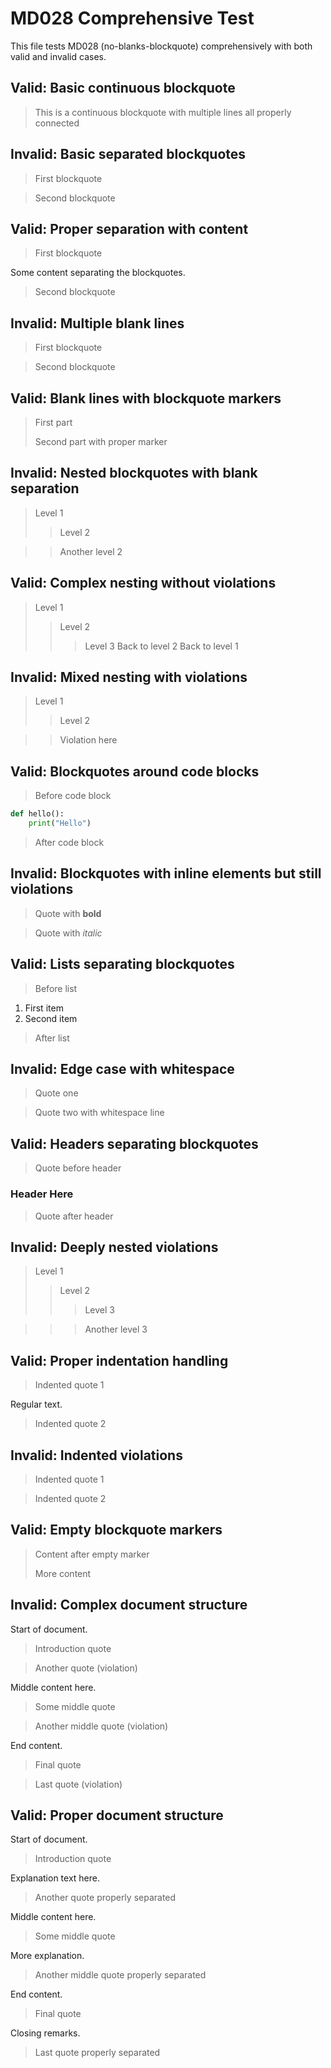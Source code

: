 # MD028 Comprehensive Test

This file tests MD028 (no-blanks-blockquote) comprehensively with both valid and invalid cases.

## Valid: Basic continuous blockquote

> This is a continuous blockquote
> with multiple lines
> all properly connected

## Invalid: Basic separated blockquotes

> First blockquote

> Second blockquote

## Valid: Proper separation with content

> First blockquote

Some content separating the blockquotes.

> Second blockquote

## Invalid: Multiple blank lines

> First blockquote


> Second blockquote

## Valid: Blank lines with blockquote markers

> First part
>
> Second part with proper marker

## Invalid: Nested blockquotes with blank separation

> Level 1
> > Level 2

> > Another level 2

## Valid: Complex nesting without violations

> Level 1
> > Level 2
> > > Level 3
> > Back to level 2
> Back to level 1

## Invalid: Mixed nesting with violations

> Level 1
> > Level 2

> > Violation here

## Valid: Blockquotes around code blocks

> Before code block

```python
def hello():
    print("Hello")
```

> After code block

## Invalid: Blockquotes with inline elements but still violations

> Quote with **bold**

> Quote with *italic*

## Valid: Lists separating blockquotes

> Before list

1. First item
2. Second item

> After list

## Invalid: Edge case with whitespace

> Quote one
    
> Quote two with whitespace line

## Valid: Headers separating blockquotes

> Quote before header

### Header Here

> Quote after header

## Invalid: Deeply nested violations

> Level 1
> > Level 2
> > > Level 3

> > > Another level 3

## Valid: Proper indentation handling

   > Indented quote 1

Regular text.

   > Indented quote 2

## Invalid: Indented violations

   > Indented quote 1

   > Indented quote 2

## Valid: Empty blockquote markers

>
> Content after empty marker
>
> More content

## Invalid: Complex document structure

Start of document.

> Introduction quote

> Another quote (violation)

Middle content here.

> Some middle quote

> Another middle quote (violation)

End content.

> Final quote

> Last quote (violation)

## Valid: Proper document structure

Start of document.

> Introduction quote

Explanation text here.

> Another quote properly separated

Middle content here.

> Some middle quote

More explanation.

> Another middle quote properly separated

End content.

> Final quote

Closing remarks.

> Last quote properly separated
